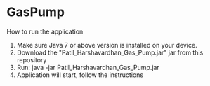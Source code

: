 # GasPump

How to run the application
1) Make sure Java 7 or above version is installed on your device.
2) Download the "Patil_Harshavardhan_Gas_Pump.jar" jar from this repository
3) Run: java -jar Patil_Harshavardhan_Gas_Pump.jar
4) Application will start, follow the instructions
